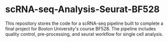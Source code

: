 # scRNA-seq-Analysis-Seurat-BF528
This repository stores the code for a scRNA-seq pipeline built to complete a final project for Boston University's course BF528. The pipeline includes quality control, pre-processing, and seurat workflow for single cell analysis.
